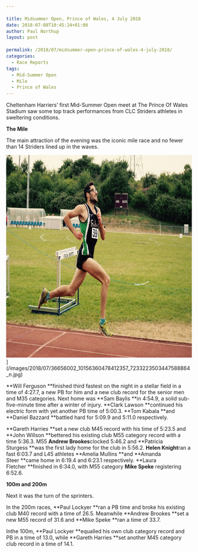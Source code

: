 ```yaml
---

title: Midsummer Open, Prince of Wales, 4 July 2018
date: 2018-07-08T10:45:24+01:00
author: Paul Northup
layout: post

permalink: /2018/07/midsummer-open-prince-of-wales-4-july-2018/
categories:
  - Race Reports
tags:
  - Mid-Summer Open
  - Mile
  - Prince of Wales
---
```

Cheltenham Harriers’ first Mid-Summer Open meet at The Prince Of Wales Stadium saw some top track performances from CLC Striders athletes in sweltering conditions.

**The Mile**

The main attraction of the evening was the iconic mile race and no fewer than 14 Striders lined up in the waves.

<img src="/images/2018/07/36656002_10156360478412357_7233223503447588864_n.jpg" alt="36656002_10156360478412357_7233223503447588864_n" width="800" height="548" />](/images/2018/07/36656002_10156360478412357_7233223503447588864_n.jpg)

**Will Ferguson **finished third fastest on the night in a stellar field in a time of 4:27.7, a new PB for him and a new club record for the senior men and M35 categories. Next home was **Sam Baylis **in 4:54.9, a solid sub-five-minute time after a winter of injury. **Clark Lawson **continued his electric form with yet another PB time of 5:00.3. **Tom Kabala **and **Daniel Bazzard **battled hard for 5:09.9 and 5:11.0 respectively.

**Gareth Harries **set a new club M45 record with his time of 5:23.5 and **John Willson **bettered his existing club M55 category record with a time 5:36.3. M55 **Andrew Brookes**clocked 5:46.2 and **Patricia Sturgess **was the first lady home for the club in 5:56.2. **Helen Knight**ran a fast 6:03.7 and L45 athletes **Amelia Mullins **and **Amanda Steer **came home in 6:19.4 and 6:23.1 respectively. **Laura Fletcher **finished in 6:34.0, with M55 category **Mike Speke** registering 6:52.6.

**100m and 200m**

Next it was the turn of the sprinters.

In the 200m races, **Paul Lockyer **ran a PB time and broke his existing club M40 record with a time of 26.5. Meanwhile **Andrew Brookes **set a new M55 record of 31.6 and **Mike Speke **ran a time of 33.7.

Inthe 100m, **Paul Lockyer **equalled his own club category record and PB in a time of 13.0, while **Gareth Harries **set another M45 category club record in a time of 14.1.